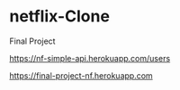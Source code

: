 # netflix-Clone
 Final Project



https://nf-simple-api.herokuapp.com/users

https://final-project-nf.herokuapp.com
